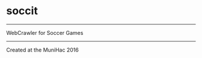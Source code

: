 # soccit
---------------------------
WebCrawler for Soccer Games

---------------------------
Created at the MuniHac 2016
